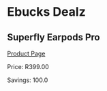 
# Ebucks Dealz
## Superfly Earpods Pro
[Product Page](https://www.ebucks.com/web/shop/productSelected.do?prodId=1100520742&catId=752322860)

Price: R399.00

Savings: 100.0


	